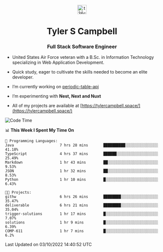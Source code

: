 <p align="center">
<a href="https://www.linkedin.com/in/t36campbell" target="blank"><img align="center" src="https://ik.imagekit.io/t36campbell/Portfolio/linkedin.png.original_m8bbGgPh6.png" alt="t36campbell" height="30" width="30" /></a>
</p>
<h1 align="center">Tyler S Campbell</h1>
<h3 align="center">Full Stack Software Engineer</h3>

* United States Air Force veteran with a B.Sc. in Information Technology specializing in Web Application Development. 

* Quick study, eager to cultivate the skills needed to become an elite developer.

* I’m currently working on [periodic-table-api](https://github.com/t36campbell/periodic-table-api)

* I’m experimenting with **Nest, Next and Nuxt**

* All of my projects are available at [https://tylercampbell.space/](https://tylercampbell.space/)

<!--START_SECTION:waka-->
![Code Time](http://img.shields.io/badge/Code%20Time-1%2C840%20hrs%2026%20mins-blue)

📊 **This Week I Spent My Time On** 

```text
💬 Programming Languages: 
Java                     7 hrs 28 mins       ██████████░░░░░░░░░░░░░░░   41.18% 
TypeScript               4 hrs 37 mins       ██████░░░░░░░░░░░░░░░░░░░   25.49% 
Markdown                 1 hr 43 mins        ██░░░░░░░░░░░░░░░░░░░░░░░   9.53% 
JSON                     1 hr 32 mins        ██░░░░░░░░░░░░░░░░░░░░░░░   8.53% 
Python                   1 hr 10 mins        █░░░░░░░░░░░░░░░░░░░░░░░░   6.43%

🐱‍💻 Projects: 
githw                    6 hrs 26 mins       ████████░░░░░░░░░░░░░░░░░   35.47% 
deliverable              6 hrs 21 mins       ████████░░░░░░░░░░░░░░░░░   35.04% 
trigger-solutions        1 hr 17 mins        █░░░░░░░░░░░░░░░░░░░░░░░░   7.07% 
solutions                1 hr 9 mins         █░░░░░░░░░░░░░░░░░░░░░░░░   6.39% 
COMP-611                 1 hr 7 mins         █░░░░░░░░░░░░░░░░░░░░░░░░   6.2%

```


 Last Updated on 03/10/2022 14:40:52 UTC
<!--END_SECTION:waka-->
